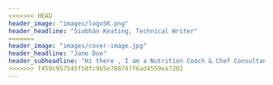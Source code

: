 ```yaml
---
<<<<<<< HEAD
header_image: "images/logoSK.png"
header_headline: "Siobhán Keating, Technical Writer"
=======
header_image: "images/cover-image.jpg"
header_headline: "Jane Doe"
header_subheadline: "Hi there , I am a Nutrition Coach & Chef Consultant"
>>>>>>> f459c957545f58fc9b5e788747f6ad4559ea7202
---
```


